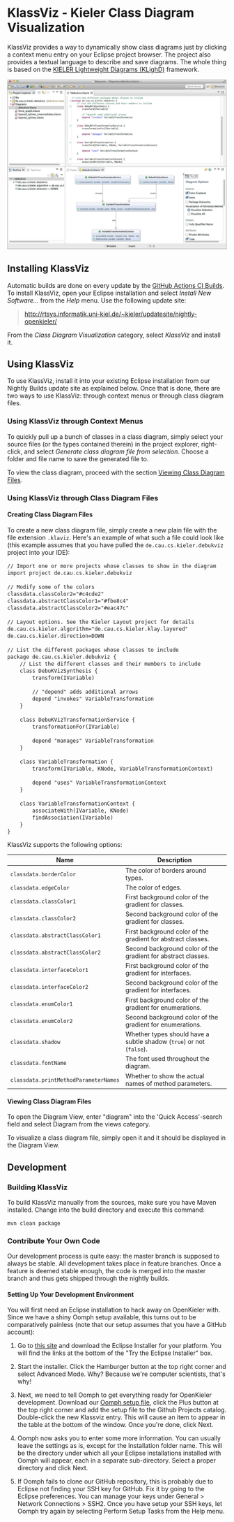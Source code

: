 # KlassViz - Kieler Class Diagram Visualization

KlassViz provides a way to dynamically show class diagrams just by clicking a context menu entry on your Eclipse project browser. The project also provides a textual language to describe and save diagrams. The whole thing is based on the [KIELER Lightweight Diagrams (KLighD)](http://www.informatik.uni-kiel.de/rtsys/kieler/) framework.

![Usage example](https://raw.githubusercontent.com/OpenKieler/klassviz/master/doc/screenshot.jpg) 


## Installing KlassViz

Automatic builds are done on every update by the [GitHub Actions CI Builds](https://github.com/kieler/debukviz/actions). To install KlassViz, open your Eclipse installation and select _Install New Software..._ from the _Help_ menu. Use the following update site:

> http://rtsys.informatik.uni-kiel.de/~kieler/updatesite/nightly-openkieler/

From the _Class Diagram Visualization_ category, select _KlassViz_ and install it.


## Using KlassViz

To use KlassViz, install it into your existing Eclipse installation from our Nightly Builds update site as explained below. Once that is done, there are two ways to use KlassViz: through context menus or through class diagram files.


### Using KlassViz through Context Menus

To quickly pull up a bunch of classes in a class diagram, simply select your source files (or the types contained therein) in the project explorer, right-click, and select _Generate class diagram file from selection_. Choose a folder and file name to save the generated file to.

To view the class diagram, proceed with the section [Viewing Class Diagram Files](#viewing-class-diagram-files).


### Using KlassViz through Class Diagram Files

#### Creating Class Diagram Files

To create a new class diagram file, simply create a new plain file with the file extension `.klaviz`. Here's an example of what such a file could look like (this example assumes that you have pulled the `de.cau.cs.kieler.debukviz` project into your IDE):

    // Import one or more projects whose classes to show in the diagram
    import project de.cau.cs.kieler.debukviz
    
    // Modify some of the colors
    classdata.classColor2="#c4cde2"
    classdata.abstractClassColor1="#fbe8c4"
    classdata.abstractClassColor2="#eac47c"
    
    // Layout options. See the Kieler Layout project for details
    de.cau.cs.kieler.algorithm="de.cau.cs.kieler.klay.layered"
    de.cau.cs.kieler.direction=DOWN
    
    // List the different packages whose classes to include
    package de.cau.cs.kieler.debukviz {
        // List the different classes and their members to include
        class DebuKVizSynthesis {
            transform(IVariable)
            
            // "depend" adds additional arrows
            depend "invokes" VariableTransformation
        }
        
        class DebuKVizTransformationService {
            transformationFor(IVariable)
            
            depend "manages" VariableTransformation
        }
        
        class VariableTransformation {
            transform(IVariable, KNode, VariableTransformationContext)
            
            depend "uses" VariableTransformationContext
        }
        
        class VariableTransformationContext {
            associateWith(IVariable, KNode)
            findAssociation(IVariable)
        }
    }

KlassViz supports the following options:

Name                                  | Description
--------------------------------------|--------------------------------------------------------------
`classdata.borderColor`               | The color of borders around types.
`classdata.edgeColor`                 | The color of edges.
`classdata.classColor1`               | First background color of the gradient for classes.
`classdata.classColor2`               | Second background color of the gradient for classes.
`classdata.abstractClassColor1`       | First background color of the gradient for abstract classes.
`classdata.abstractClassColor2`       | Second background color of the gradient for abstract classes.
`classdata.interfaceColor1`           | First background color of the gradient for interfaces.
`classdata.interfaceColor2`           | Second background color of the gradient for interfaces.
`classdata.enumColor1`                | First background color of the gradient for enumerations.
`classdata.enumColor2`                | Second background color of the gradient for enumerations.
`classdata.shadow`                    | Whether types should have a subtle shadow (`true`) or not (`false`).
`classdata.fontName`                  | The font used throughout the diagram.
`classdata.printMethodParameterNames` | Whether to show the actual names of method parameters.


#### Viewing Class Diagram Files

To open the Diagram View, enter "diagram" into the 'Quick Access'-search field and select Diagram from the views category.

To visualize a class diagram file, simply open it and it should be displayed in the Diagram View.


## Development

### Building KlassViz

To build KlassViz manually from the sources, make sure you have Maven installed. Change into the build directory and execute this command:

    mvn clean package


### Contribute Your Own Code

Our development process is quite easy: the master branch is supposed to always be stable. All development takes place in feature branches. Once a feature is deemed stable enough, the code is merged into the master branch and thus gets shipped through the nightly builds.

#### Setting Up Your Development Environment

You will first need an Eclipse installation to hack away on OpenKieler with. Since we have a shiny Oomph setup available, this turns out to be comparatively painless (note that our setup assumes that you have a GitHub account):

1. Go to [this site](https://www.eclipse.org/downloads/index.php) and download the Eclipse Installer for your platform. You will find the links at the bottom of the "Try the Eclipse Installer" box.

2. Start the installer. Click the Hamburger button at the top right corner and select Advanced Mode. Why? Because we're computer scientists, that's why!

3. Next, we need to tell Oomph to get everything ready for OpenKieler development. Download our [Oomph setup file](https://raw.githubusercontent.com/kieler/klassviz/master/oomph/OpenKieler.setup), click the Plus button at the top right corner and add the setup file to the Github Projects catalog. Double-click the new Klassviz entry. This will cause an item to appear in the table at the bottom of the window. Once you're done, click Next.

3. Oomph now asks you to enter some more information. You can usually leave the settings as is, except for the Installation folder name. This will be the directory under which all your Eclipse installations installed with Oomph will appear, each in a separate sub-directory. Select a proper directory and click Next.

5. If Oomph fails to clone our GitHub repository, this is probably due to Eclipse not finding your SSH key for GitHub. Fix it by going to the Eclipse preferences. You can manage your keys under General > Network Connections > SSH2. Once you have setup your SSH keys, let Oomph try again by selecting Perform Setup Tasks from the Help menu.
